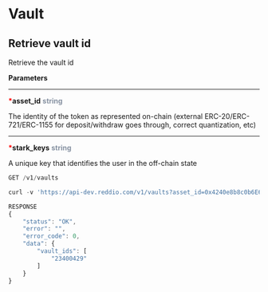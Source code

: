 # Vault

## Retrieve vault id

Retrieve the vault id 

**Parameters**

---

<strong style='color:red'>*</strong>**asset_id** <strong style='color:#8792a2'>string</strong>

The identity of the token as represented on-chain (external ERC-20/ERC-721/ERC-1155 for deposit/withdraw goes through, correct quantization, etc)

---

<strong style='color:red'>*</strong>**stark_keys** <strong style='color:#8792a2'>string</strong>

A unique key that identifies the user in the off-chain state

```jsx
GET /v1/vaults
```

```jsx
curl -v 'https://api-dev.reddio.com/v1/vaults?asset_id=0x4240e8b8c0b6E6464a13F555F6395BbfE1c4bdf1&stark_keys=0x761f1709a72a7e1d9a503faf2a1067686f315acdc825a804e1281fbd39accda'
```

```jsx
RESPONSE
{
	"status": "OK",
	"error": "",
	"error_code": 0,
	"data": {
		"vault_ids": [
			"23400429"
		]
	}
}
```